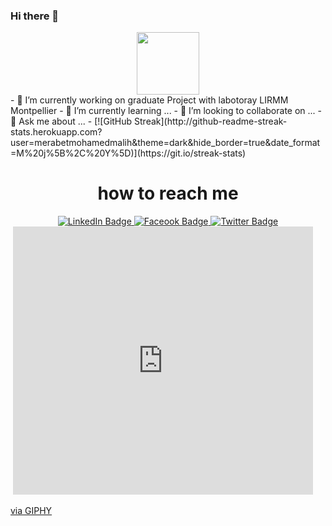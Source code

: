 ### Hi there 👋

<div id="header" align="center">
  <img src="https://media.giphy.com/media/M9gbBd9nbDrOTu1Mqx/giphy.gif" width="100"/>
</div>
- 🔭 I’m currently working on graduate Project with labotoray LIRMM Montpellier 
- 🌱 I’m currently learning ...
- 👯 I’m looking to collaborate on ...
- 💬 Ask me about ...
- 
[![GitHub Streak](http://github-readme-streak-stats.herokuapp.com?user=merabetmohamedmalih&theme=dark&hide_border=true&date_format=M%20j%5B%2C%20Y%5D)](https://git.io/streak-stats)
<div id="badges" align="center"> 
  <h1> how to reach me </h1>
  <a href="https://www.linkedin.com/in/malihmaliho/">
    <img src="https://img.shields.io/badge/LinkedIn-blue?style=for-the-badge&logo=linkedin&logoColor=white" alt="LinkedIn Badge"/>
  </a>
  <a href="https://web.facebook.com/mohamedmalih.merabet.7/">
    <img src="https://img.shields.io/badge/Facebook-blue?style=for-the-badge&logo=facebook&logoColor=white" alt="Faceook Badge"/>
  </a>
  <a href="your-twitter-URL">
    <img src="https://img.shields.io/badge/Twitter-blue?style=for-the-badge&logo=twitter&logoColor=white" alt="Twitter Badge"/>
  </a>
</div>
<img src="https://komarev.com/ghpvc/?merabetmohamedmalih&style=flat-square&color=blue" alt=""/>
<iframe src="https://giphy.com/embed/xT9IgzoKnwFNmISR8I" width="480" height="429" frameBorder="0" class="giphy-embed" allowFullScreen></iframe><p><a href="https://giphy.com/gifs/code-coding-seamless-xT9IgzoKnwFNmISR8I">via GIPHY</a></p>


<!--
**merabetmohamedmalih/merabetmohamedmalih** is a ✨ _special_ ✨ repository because its `README.md` (this file) appears on your GitHub profile.

Here are some ideas to get you started:

- 🔭 I’m currently working on ...
- 🌱 I’m currently learning ...
- 👯 I’m looking to collaborate on ...
- 🤔 I’m looking for help with ...
- 💬 Ask me about ...
- 📫 How to reach me: ...
- 😄 Pronouns: ...
- ⚡ Fun fact: ...
-->
